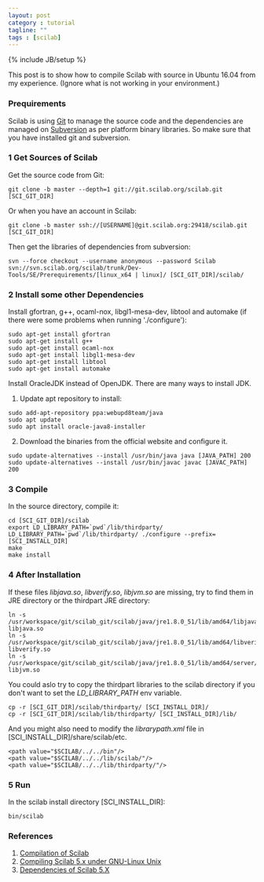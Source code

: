 ```yaml
---
layout: post
category : tutorial
tagline: ""
tags : [scilab]
---
```

{% include JB/setup %}

This post is to show how to compile Scilab with source in Ubuntu 16.04 from my experience. (Ignore what is not working in your environment.)

### Prequirements

Scilab is using [Git](http://git-scm.com/) to manage the source code and the dependencies are managed on [Subversion](http://subversion.apache.org/) as per platform binary libraries. So make sure that you have installed git and subversion.

### 1 Get Sources of Scilab

Get the source code from Git:

```
git clone -b master --depth=1 git://git.scilab.org/scilab.git [SCI_GIT_DIR]
```

Or when you have an account in Scilab: 

```
git clone -b master ssh://[USERNAME]@git.scilab.org:29418/scilab.git [SCI_GIT_DIR]
```

Then get the libraries of dependencies from subversion:

```
svn --force checkout --username anonymous --password Scilab svn://svn.scilab.org/scilab/trunk/Dev-Tools/SE/Prerequirements/[linux_x64 | linux]/ [SCI_GIT_DIR]/scilab/
```


### 2 Install some other Dependencies

Install gfortran, g++, ocaml-nox, libgl1-mesa-dev, libtool and automake (if there were some problems when running './configure'):

```
sudo apt-get install gfortran
sudo apt-get install g++
sudo apt-get install ocaml-nox
sudo apt-get install libgl1-mesa-dev
sudo apt-get install libtool
sudo apt-get install automake
```

Install OracleJDK instead of OpenJDK. There are many ways to install JDK.

1. Update apt repository to install:

```
sudo add-apt-repository ppa:webupd8team/java
sudo apt update
sudo apt install oracle-java8-installer
```

2. Download the binaries from the official website and configure it.

```
sudo update-alternatives --install /usr/bin/java java [JAVA_PATH] 200
sudo update-alternatives --install /usr/bin/javac javac [JAVAC_PATH] 200
```

### 3 Compile

In the source directory, compile it:

```
cd [SCI_GIT_DIR]/scilab
export LD_LIBRARY_PATH=`pwd`/lib/thirdparty/
LD_LIBRARY_PATH=`pwd`/lib/thirdparty/ ./configure --prefix=[SCI_INSTALL_DIR]
make
make install
```

### 4 After Installation


If these files _libjava.so_, _libverify.so_, _libjvm.so_ are missing, try to find them in JRE directory or the thirdpart JRE directory:

```
ln -s /usr/workspace/git/scilab_git/scilab/java/jre1.8.0_51/lib/amd64/libjava.so libjava.so
ln -s /usr/workspace/git/scilab_git/scilab/java/jre1.8.0_51/lib/amd64/libverify.so libverify.so
ln -s /usr/workspace/git/scilab_git/scilab/java/jre1.8.0_51/lib/amd64/server/libjvm.so libjvm.so
```

You could aslo try to copy the thirdpart libraries to the scilab directory if you don't want to set the _LD_LIBRARY_PATH_ env variable.

```
cp -r [SCI_GIT_DIR]/scilab/thirdparty/ [SCI_INSTALL_DIR]/
cp -r [SCI_GIT_DIR]/scilab/lib/thirdparty/ [SCI_INSTALL_DIR]/lib/
```

And you might also need to modify the _librarypath.xml_ file in [SCI_INSTALL_DIR]/share/scilab/etc.

    <path value="$SCILAB/../../bin"/>
    <path value="$SCILAB/../../lib/scilab/"/>
    <path value="$SCILAB/../../lib/thirdparty/"/>

### 5 Run

In the scilab install directory [SCI_INSTALL_DIR]:

```
bin/scilab
```

### References

1. [Compilation of Scilab](https://wiki.scilab.org/Compilation%20of%20Scilab)
2. [Compiling Scilab 5.x under GNU-Linux Unix](https://wiki.scilab.org/Compiling%20Scilab%205.x%20under%20GNU-Linux%20Unix)
3. [Dependencies of Scilab 5.X](https://wiki.scilab.org/Dependencies%20of%20Scilab%205.X)



